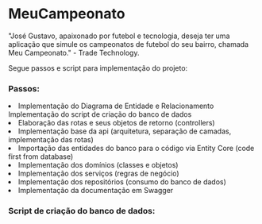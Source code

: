 # MeuCampeonato

"José Gustavo, apaixonado por futebol e tecnologia, deseja ter uma
aplicação que simule os campeonatos de futebol do seu bairro, chamada Meu
Campeonato." - Trade Technology.

Segue passos e script para implementação do projeto:
<h3>
 Passos:
 </h3>
  <li> Implementação do Diagrama de Entidade e Relacionamento</li
  <li> Implementação do script de criação do banco de dados</li>
  <li> Elaboração das rotas e seus objetos de retorno (controllers)</li>
  <li> Implementação base da api (arquitetura, separação de camadas, implementação das rotas)</li>
  <li> Importação das entidades do banco para o código via Entity Core (code first from database)</li>
  
  <li> Implementação dos domínios (classes e objetos)</li>
  <li> Implementação dos serviços (regras de negócio)</li>
  <li> Implementação dos repositórios (consumo do banco de dados)</li>
  <li> Implementação da documentação em Swagger</li>
 
 <h3>
 Script de criação do banco de dados:
 </h3>

